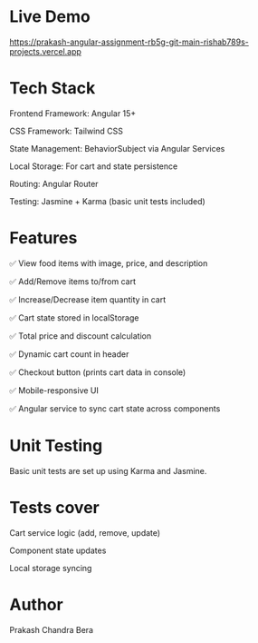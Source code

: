 # Live Demo
https://prakash-angular-assignment-rb5g-git-main-rishab789s-projects.vercel.app

# Tech Stack
Frontend Framework: Angular 15+

CSS Framework: Tailwind CSS

State Management: BehaviorSubject via Angular Services

Local Storage: For cart and state persistence

Routing: Angular Router

Testing: Jasmine + Karma (basic unit tests included)

# Features
✅ View food items with image, price, and description

✅ Add/Remove items to/from cart

✅ Increase/Decrease item quantity in cart

✅ Cart state stored in localStorage

✅ Total price and discount calculation

✅ Dynamic cart count in header

✅ Checkout button (prints cart data in console)

✅ Mobile-responsive UI

✅ Angular service to sync cart state across components

# Unit Testing
Basic unit tests are set up using Karma and Jasmine.


# Tests cover
Cart service logic (add, remove, update)

Component state updates

Local storage syncing


# Author
Prakash Chandra Bera
